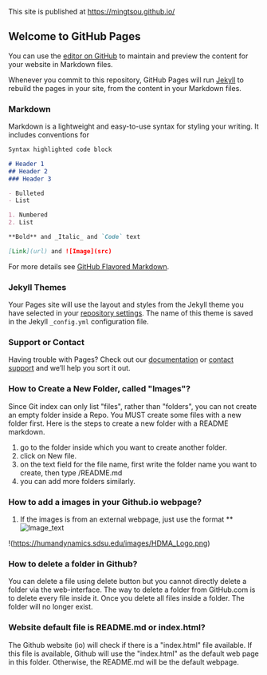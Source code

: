 This site is published at https://mingtsou.github.io/

## Welcome to GitHub Pages

You can use the [editor on GitHub](https://github.com/mingtsou/mingtsou.github.io/edit/master/README.md) to maintain and preview the content for your website in Markdown files.

Whenever you commit to this repository, GitHub Pages will run [Jekyll](https://jekyllrb.com/) to rebuild the pages in your site, from the content in your Markdown files.

### Markdown

Markdown is a lightweight and easy-to-use syntax for styling your writing. It includes conventions for

```markdown
Syntax highlighted code block

# Header 1
## Header 2
### Header 3

- Bulleted
- List

1. Numbered
2. List

**Bold** and _Italic_ and `Code` text

[Link](url) and ![Image](src)
```

For more details see [GitHub Flavored Markdown](https://guides.github.com/features/mastering-markdown/).

### Jekyll Themes

Your Pages site will use the layout and styles from the Jekyll theme you have selected in your [repository settings](https://github.com/mingtsou/mingtsou.github.io/settings). The name of this theme is saved in the Jekyll `_config.yml` configuration file.

### Support or Contact

Having trouble with Pages? Check out our [documentation](https://help.github.com/categories/github-pages-basics/) or [contact support](https://github.com/contact) and we’ll help you sort it out.

### How to Create a New Folder, called "Images"?

Since Git index can only list "files", rather than "folders", you can not create an empty folder inside a Repo. You MUST create some files with a new folder first.  Here is the steps to create a new folder with a README markdown.

1. go to the folder inside which you want to create another folder.
2. click on New file.
3. on the text field for the file name, first write the folder name you want to create, then type /README.md
4. you can add more folders similarly.


### How to add a images in your Github.io webpage?

1. If the images is from an external webpage, just use the format 
**![Image_text](src)

!(https://humandynamics.sdsu.edu/images/HDMA_Logo.png)

### How to delete a folder in Github?

You can delete a file using delete button but you cannot directly delete a folder via the web-interface. The way to delete a folder from GitHub.com is to delete every file inside it. Once you delete all files inside a folder.  The folder will no longer exist.

### Website default file is README.md or index.html?

The Github website (io) will check if there is a "index.html" file available.  If this file is available, Github will use the "index.html" as the default web page in this folder.  Otherwise, the README.md will be the default webpage. 

